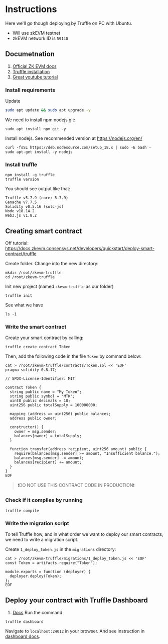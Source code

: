 



# Instructions
Here we'll go though deploying by Truffle on PC with Ubuntu. 
- Will use zkEVM testnet
- zkEVM network ID is `59140`

## Documetnation
1) [Official ZK EVM docs](https://docs.zkevm.consensys.net/developers/quickstart/deploy-smart-contract/truffle)
2) [Truffle installation](https://trufflesuite.com/docs/truffle/how-to/install/)
3) [Great youtube tutorial](https://www.youtube.com/watch?v=62f757RVEvU)
### Install requirements
Update
```bash
sudo apt update && sudo apt upgrade -y
```
We need to install npm nodejs git:
```
sudo apt install npm git -y
```
Install nodejs. See recommended version at https://nodejs.org/en/
```
curl -fsSL https://deb.nodesource.com/setup_18.x | sudo -E bash -
sudo apt-get install -y nodejs
```
### Install truffle
```
npm install -g truffle
truffle version
```
You should see output like that:
```
Truffle v5.7.9 (core: 5.7.9)
Ganache v7.7.5
Solidity v0.5.16 (solc-js)
Node v18.14.2
Web3.js v1.8.2
```
## Creating smart contract
Off tutorial: https://docs.zkevm.consensys.net/developers/quickstart/deploy-smart-contract/truffle

Create folder. Change into the new directory:
```
mkdir /root/zkevm-truffle
cd /root/zkevm-truffle
```
Init new project (named `zkevm-truffle` as our folder)
```
truffle init
```
See what we have
```
ls -1
```
### Write the smart contract
Create your smart contract by calling:
```
truffle create contract Token
```
Then, add the following code in the file `Token` by command below:
```
cat > /root/zkevm-truffle/contracts/Token.sol << 'EOF'
pragma solidity 0.8.17;

// SPDX-License-Identifier: MIT

contract Token {
  string public name = "My Token";
  string public symbol = "MTK";
  uint8 public decimals = 18;
  uint256 public totalSupply = 100000000;

  mapping (address => uint256) public balances;
  address public owner;

  constructor() {
    owner = msg.sender;
    balances[owner] = totalSupply;
  }

  function transfer(address recipient, uint256 amount) public {
    require(balances[msg.sender] >= amount, "Insufficient balance.");
    balances[msg.sender] -= amount;
    balances[recipient] += amount;
  }
}
EOF
```
> ❗️DO NOT USE THIS CONTRACT CODE IN PRODUCTION❗️
### Check if it compiles by running
```
truffle compile
```
### Write the migration script
To tell Truffle how, and in what order we want to deploy our smart contracts, we need to write a migration script.

Create `1_deploy_token.js` in the `migrations` directory:
```
cat > /root/zkevm-truffle/migrations/1_deploy_token.js << 'EOF'
const Token = artifacts.require("Token");

module.exports = function (deployer) {
  deployer.deploy(Token);
};
EOF
```
## Deploy your contract with Truffle Dashboard
1. [Docs](https://docs.zkevm.consensys.net/developers/quickstart/deploy-smart-contract/truffle#truffle-dashboard)
Run the command
```
truffle dashboard
```
Navigate to `localhost:24012` in your browser. And see instruction in [dashboard docs](https://docs.zkevm.consensys.net/developers/quickstart/deploy-smart-contract/truffle#truffle-dashboard).


